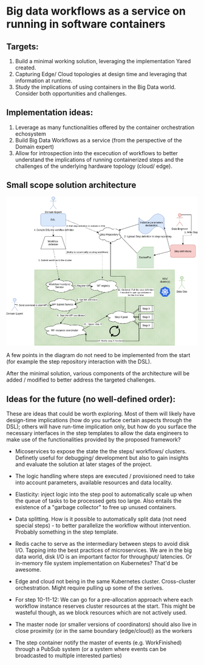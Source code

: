 # Big data workflows as a service on running in software containers

## Targets:
1. Build a minimal working solution, leveraging the implementation Yared created.
2. Capturing Edge/ Cloud topologies at design time and leveraging that information at runtime.
3. Study the implications of using containers in the Big Data world. Consider both opportunities and challenges.


## Implementation ideas:
1. Leverage as many functionalities offered by the container orchestration echosystem
2. Build Big Data Workflows as a service (from the perspective of the Domain expert)
3. Allow for introspection into the excecution of workflows to better understand the implications of running containerized steps and the challenges of the underlying hardware topology (cloud/ edge). 

## Small scope solution architecture

![Architecture Diagram](./MasterThesis.png)

A few points in the diagram do not need to be implemented from the start (for example the step repository interaction with the DSL).

After the minimal solution, various components of the architecture will be added / modified to better address the targeted challenges.

## Ideas for the future (no well-defined order):
These are ideas that could be worth exploring. Most of them will likely have design-time implications (how do you surface certain aspects through the DSL); others will have run-time implication only, but how do you surface the necessary interfaces in the step templates to allow the data engineers to make use of the functionalities provided by the proposed framework?


* Micoservices to expose the state the the steps/ workflows/ clusters. Definetly useful for debugging/ development but also to gain insights and evaluate the solution at later stages of the project.

* The logic handling where steps are executed / provisioned need to take into account parameters, available resources and data locality.

* Elasticity: inject logic into the step pool to automatically scale up when the queue of tasks to be processed gets too large. Also entails the existence of a "garbage collector" to free up unused containers.
  
* Data splitting. How is it possible to automatically split data (not need special steps) - to better parallelize the workflow without intervention. Probably something in the step template. 
  
* Redis cache to serve as the intermediary between steps to avoid disk I/O. Tapping into the best practices of microservices. We are in the big data world, disk I/O is an important factor for throughput/ latencies. Or in-memory file system implementation on Kubernetes? That'd be awesome.

* Edge and cloud not being in the same Kubernetes cluster. Cross-cluster orchestration. Might require pulling up some of the serives.
    
* For step 10-11-12: We can go for a pre-allocation approach where each workflow instance reserves cluster resources at the start. This might be wasteful though, as we block resources which are not actively used.
    
* The master node (or smaller versions of coordinators) should also live in close proximity (or in the same boundary (edge/cloud)) as the workers

* The step container notify the master of events (e.g. WorkFinished) through a PubSub system (or a system where events can be broadcasted to multiple interested parties)



